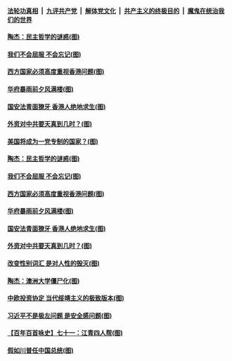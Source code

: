 

####  [法轮功真相](../../../../basic/blob/master/README.md?t=01090631) &nbsp;|&nbsp; [九评共产党](../../../../9ping.md/blob/master/README.md?t=01090631) &nbsp;|&nbsp; [解体党文化](../../../../jtdwh.md/blob/master/README.md?t=01090631)  &nbsp;|&nbsp; [共产主义的终极目的](../../../../gczydzjmd.md/blob/master/README.md?t=01090631) &nbsp;|&nbsp; [魔鬼在统治我们的世界](../../../../mgztzwmdsj.md/blob/master/README.md?t=01090631) 

#### [陶杰：民主哲学的谜惑(图)](../pages/p4/958511.md?t=01090631) 

#### [我们不会屈服 不会忘记(图)](../pages/p4/958409.md?t=01090631) 

#### [西方国家必须高度重视香港问题(图)](../pages/p4/958420.md?t=01090631) 

#### [华府暴雨前夕风满楼(图)](../pages/p4/958394.md?t=01090631) 

#### [国安法青面獠牙 香港人绝地求生(图)](../pages/p4/958396.md?t=01090631) 

#### [外资对中共要天真到几时？(图)](../pages/p4/958392.md?t=01090631) 

#### [美国将成为一党专制的国家？(图)](../pages/p4/958514.md?t=01090631) 

#### [陶杰：民主哲学的谜惑(图)](../pages/p4/958511.md?t=01090631) 



#### [我们不会屈服 不会忘记(图)](../pages/p4/958409.md?t=01090631) 

#### [西方国家必须高度重视香港问题(图)](../pages/p4/958420.md?t=01090631) 

#### [华府暴雨前夕风满楼(图)](../pages/p4/958394.md?t=01090631) 

#### [国安法青面獠牙 香港人绝地求生(图)](../pages/p4/958396.md?t=01090631) 

#### [外资对中共要天真到几时？(图)](../pages/p4/958392.md?t=01090631) 

#### [改变性别词汇 是对人性的毁灭(图)](../pages/p4/958380.md?t=01090631) 


#### [陶杰：澳洲大学僵尸化(图)](../pages/p4/958313.md?t=01090631) 

#### [中欧投资协定 当代绥靖主义的极致版本(图)](../pages/p4/958312.md?t=01090631) 

#### [习近平不是极左问题 是安全感问题(图)](../pages/p4/958310.md?t=01090631) 

#### [【百年百首咏史】七十一：江青四人帮(图)](../pages/p4/958289.md?t=01090631) 


#### [假如川普任中国总统(图)](../pages/p4/958231.md?t=01090631) 




